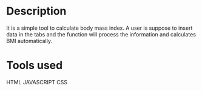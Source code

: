 # Description
It is a simple tool to calculate body mass index. 
A user is suppose to insert data in the tabs and the function will process the information and calculates BMI automatically.

# Tools used
HTML
JAVASCRIPT
CSS